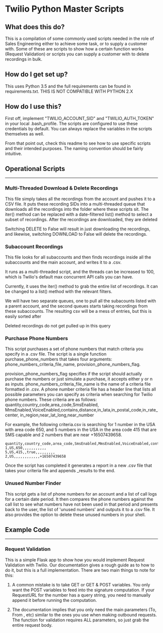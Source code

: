 Twilio Python Master Scripts
============================

What does this do?
------------------
This is a compilation of some commonly used scripts needed in the role of Sales
Engineering either to achieve some task, or to supply a customer with. Some of 
these are scripts to show how a certain function works (Request Validation) or
scripts you can supply a customer with to delete recordings in bulk.

How do I get set up?
--------------------
This uses Python 3.5 and the full requirements can be found in requirements.txt.
THIS IS NOT COMPATIBLE WITH PYTHON 2.X

How do I use this?
------------------
First off, implement "TWILIO_ACCOUNT_SID" and "TWILIO_AUTH_TOKEN" in your local
.bash_profile. The scripts are configured to use these credentials by default. 
You can always replace the variables in the scripts themselves as well.

From that point out, check this readme to see how to use specific scripts and
their intended purposes. The naming convention should be fairly intuitive.

## Operational Scripts
----------------------
### Multi-Threaded Download & Delete Recordings
This file simply takes all the recordings from the account and pushes it to a
CSV file. It puts these recording SIDs into a multi-threaded queue that 
downloads all the recordings into the folder where these scripts sit. The iter() 
method can be replaced with a date-filtered list() method to select a subset of 
recordings. After the recordings are downloaded, they are deleted

Switching DELETE to False will result in just downloading the recordings, and
likewise, switching DOWNLOAD to False will delete the recordings.

### Subaccount Recordings
This file looks for all subaccounts and then finds recordings inside all the
subaccounts and the main account, and writes it to a .csv.

It runs as a multi-threaded script, and the threads can be increased to 100,
which is Twilio's default max concurrent API calls you can have.

Currently, it uses the iter() method to grab the entire list of recordings.
It can be changed to a list() method with the relevant filters.

We will have two separate queues, one to pull all the subacounts listed with a
parent account, and the second queues starts taking recordings from these
subaccounts. The resulting csv will be a mess of entries, but this is easily
sorted after

Deleted recordings do not get pulled up in this query

### Purchase Phone Numbers
This script purchases a set of phone numbers that match criteria you specify in 
a .csv file. The script is a single function purchase_phone_numbers that takes 
four arguments: 
phone_numbers_criteria_file_name, 
provision_phone_numbers_flag.

provision_phone_numbers_flag specifies if the script should actually purchase 
the numbers or just simulate a purchase, it accepts either y or n as inputs.
phone_numbers_criteria_file_name is the name of a criteria file formatted in .csv.
A phone number criteria file has a header line that lists all possible 
parameters you can specify as criteria when searching for Twilio phone numbers. 
These criteria are as follows: quantity,country_code,area_code,SmsEnabled,
MmsEnabled,VoiceEnabled,contains,distance,in_lata,in_postal_code,in_rate_center,
in_region,near_lat_long,near_number

For example, the following criteria.csv is searching for 1 number in the USA 
with area code 650, and 5 numbers in the USA in the area code 415 that are SMS 
capable and 2 numbers that are near +16507439658.

```
quantity,country_code,area_code,SmsEnabled,MmsEnabled,VoiceEnabled,contains,distance,in_lata,in_postal_code,in_rate_center,in_region,near_lat_long,near_number
1,US,650,,,,,,,,,,,
5,US,415,,true,,,,,,,,,
2,US,,,,,,,,,,,,+16507439658
```

Once the script has completed it generates a report in a new .csv file that 
takes your criteria file and appends _results to the end.

### Unused Number Finder
This script gets a list of phone numbers for an account and a list of call logs
for a certain date period. It then compares the phone numbers against the call
list to see what numbers have not been used in that period and presents back to
the user, the list of 'unused numbers' and outputs it to a .csv file. It also
provides the option to delete these unused numbers in your shell.



## Example Code
---------------
### Request Validation
This is a simple Flask app to show how you would implement Request Validation
with Twilio. Our documentation gives a rough guide as to how to do it, but this
is a full implementation. There are two main things to note for this:

1) A common mistake is to take GET or GET & POST variables. You only want the 
POST variables to feed into the signature computation. If your RequestURL for
the number has a query string, you need to manually append it before running
the computation.

2) The documentation implies that you only need the main parameters (To, From
, etc) similar to the ones you use when making outbound requests. The function
for validation requires ALL parameters, so just grab the entire request body.
